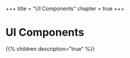 +++
title = "UI Components"
chapter = true
+++

# UI Components

{{% children description="true" %}}